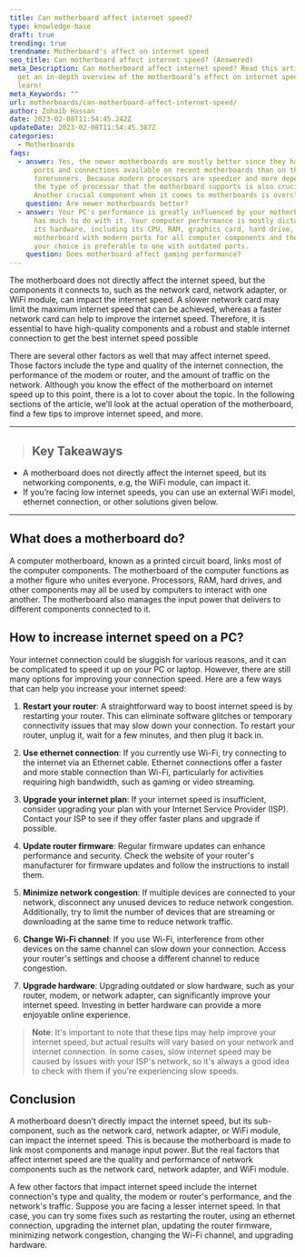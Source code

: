 ```yaml
---
title: Can motherboard affect internet speed?
type: knowledge-base
draft: true
trending: true
trendname: Motherboard's affect on internet speed
seo_title: Can motherboard affect internet speed? (Answered)
meta_Description: Can motherboard affect internet speed? Read this article to
  get an in-depth overview of the motherboard’s effect on internet speed. Let’s
  learn!
meta_Keywords: ""
url: motherboards/can-motherboard-affect-internet-speed/
author: Zohaib Hassan
date: 2023-02-08T11:54:45.242Z
updateDate: 2023-02-08T11:54:45.387Z
categories:
  - Motherboards
faqs:
  - answer: Yes, the newer motherboards are mostly better since they have faster
      ports and connections available on recent motherboards than on their
      forerunners. Because modern processors are speedier and more dependable,
      the type of processor that the motherboard supports is also crucial.
      Another crucial component when it comes to motherboards is overclocking.
    question: Are newer motherboards better?
  - answer: Your PC's performance is greatly influenced by your motherboard, which
      has much to do with it. Your computer performance is mostly dictated by
      its hardware, including its CPU, RAM, graphics card, hard drive, etc. A
      motherboard with modern ports for all computer components and the CPU of
      your choice is preferable to one with outdated ports.
    question: Does motherboard affect gaming performance?
---
```

The motherboard does not directly affect the internet speed, but the components it connects to, such as the network card, network adapter, or WiFi module, can impact the internet speed. A slower network card may limit the maximum internet speed that can be achieved, whereas a faster network card can help to improve the internet speed. Therefore, it is essential to have high-quality components and a robust and stable internet connection to get the best internet speed possible

There are several other factors as well that may affect internet speed. Those factors include the type and quality of the internet connection, the performance of the modem or router, and the amount of traffic on the network. Although you know the effect of the motherboard on internet speed up to this point, there is a lot to cover about the topic. In the following sections of the article, we’ll look at the actual operation of the motherboard, find a few tips to improve internet speed, and more.

- - -

> ## Key Takeaways

* A motherboard does not directly affect the internet speed, but its networking components, e.g, the WiFi module, can impact it.
* If you’re facing low internet speeds, you can use an external WiFi model, ethernet connection, or other solutions given below.

- - -

## What does a motherboard do? 

A computer motherboard, known as a printed circuit board, links most of the computer components. The motherboard of the computer functions as a mother figure who unites everyone. Processors, RAM, hard drives, and other components may all be used by computers to interact with one another. The motherboard also manages the input power that delivers to different components connected to it. 

## How to increase internet speed on a PC?

Your internet connection could be sluggish for various reasons, and it can be complicated to speed it up on your PC or laptop. However, there are still many options for improving your connection speed. Here are a few ways that can help you increase your internet speed:

1. **Restart your router**: A straightforward way to boost internet speed is by restarting your router. This can eliminate software glitches or temporary connectivity issues that may slow down your connection. To restart your router, unplug it, wait for a few minutes, and then plug it back in.


2. **Use ethernet connection**: If you currently use Wi-Fi, try connecting to the internet via an Ethernet cable. Ethernet connections offer a faster and more stable connection than Wi-Fi, particularly for activities requiring high bandwidth, such as gaming or video streaming.


3. **Upgrade your internet plan**: If your internet speed is insufficient, consider upgrading your plan with your Internet Service Provider (ISP). Contact your ISP to see if they offer faster plans and upgrade if possible.


4. **Update router firmware**: Regular firmware updates can enhance performance and security. Check the website of your router's manufacturer for firmware updates and follow the instructions to install them.


5. **Minimize network congestion**: If multiple devices are connected to your network, disconnect any unused devices to reduce network congestion. Additionally, try to limit the number of devices that are streaming or downloading at the same time to reduce network traffic.


6. **Change Wi-Fi channel**: If you use Wi-Fi, interference from other devices on the same channel can slow down your connection. Access your router's settings and choose a different channel to reduce congestion.


7. **Upgrade hardware**: Upgrading outdated or slow hardware, such as your router, modem, or network adapter, can significantly improve your internet speed. Investing in better hardware can provide a more enjoyable online experience.

> **Note**: It's important to note that these tips may help improve your internet speed, but actual results will vary based on your network and internet connection. In some cases, slow internet speed may be caused by issues with your ISP's network, so it's always a good idea to check with them if you're experiencing slow speeds.

## Conclusion

A motherboard doesn’t directly impact the internet speed, but its sub-component, such as the network card, network adapter, or WiFi module, can impact the internet speed. This is because the motherboard is made to link most components and manage input power. But the real factors that affect internet speed are the quality and performance of network components such as the network card, network adapter, and WiFi module.

A few other factors that impact internet speed include the internet connection's type and quality, the modem or router's performance, and the network's traffic. Suppose you are facing a lesser internet speed. In that case, you can try some fixes such as restarting the router, using an ethernet connection, upgrading the internet plan, updating the router firmware, minimizing network congestion, changing the Wi-Fi channel, and upgrading hardware.